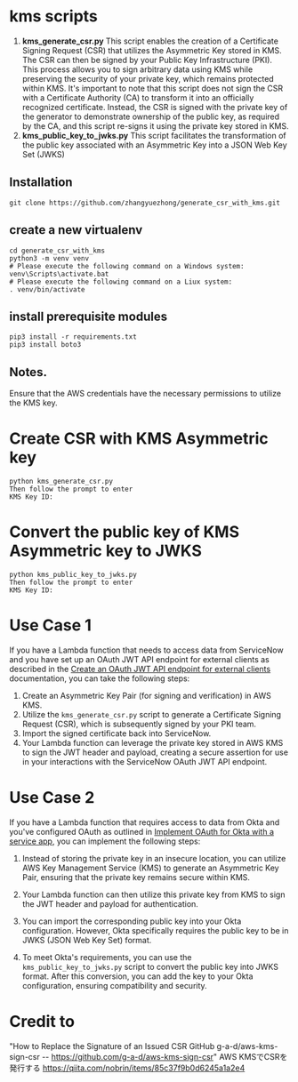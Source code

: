 # kms scripts

 1. **kms_generate_csr.py** This script enables the creation of a Certificate Signing Request (CSR) that utilizes the Asymmetric Key stored in KMS. The CSR can then be signed by your Public Key Infrastructure (PKI). This process allows you to sign arbitrary data using KMS while preserving the security of your private key, which remains protected within KMS. It's important to note that this script does not sign the CSR with a Certificate Authority (CA) to transform it into an officially recognized certificate. Instead, the CSR is signed with the private key of the generator to demonstrate ownership of the public key, as required by the CA, and this script re-signs it using the private key stored in KMS.
 2. **kms_public_key_to_jwks.py** This script facilitates the transformation of the public key associated with an Asymmetric Key into a JSON Web Key Set (JWKS)

## Installation

    git clone https://github.com/zhangyuezhong/generate_csr_with_kms.git

## create a new virtualenv

    cd generate_csr_with_kms
    python3 -m venv venv
    # Please execute the following command on a Windows system:
    venv\Scripts\activate.bat
    # Please execute the following command on a Liux system:
    . venv/bin/activate

## install prerequisite modules

    pip3 install -r requirements.txt
    pip3 install boto3

## Notes.
Ensure that the AWS credentials have the necessary permissions to utilize the KMS key.

# Create CSR with KMS Asymmetric key
    python kms_generate_csr.py
    Then follow the prompt to enter
    KMS Key ID:

# Convert the public key of KMS Asymmetric key to JWKS
    python kms_public_key_to_jwks.py
    Then follow the prompt to enter
    KMS Key ID:

# Use Case 1

  
If you have a Lambda function that needs to access data from ServiceNow and you have set up an OAuth JWT API endpoint for external clients as described in the [Create an OAuth JWT API endpoint for external clients](https://docs.servicenow.com/en-US/bundle/vancouver-platform-security/page/administer/security/task/create-jwt-endpoint.html) documentation, you can take the following steps:

1.  Create an Asymmetric Key Pair (for signing and verification) in AWS KMS.
2.  Utilize the `kms_generate_csr.py` script to generate a Certificate Signing Request (CSR), which is subsequently signed by your PKI team.
3.  Import the signed certificate back into ServiceNow.
4.  Your Lambda function can leverage the private key stored in AWS KMS to sign the JWT header and payload, creating a secure assertion for use in your interactions with the ServiceNow OAuth JWT API endpoint.

# Use Case 2

If you have a Lambda function that requires access to data from Okta and you've configured OAuth as outlined in [Implement OAuth for Okta with a service app](https://developer.okta.com/docs/guides/implement-oauth-for-okta-serviceapp/main/), you can implement the following steps:

1.  Instead of storing the private key in an insecure location, you can utilize AWS Key Management Service (KMS) to generate an Asymmetric Key Pair, ensuring that the private key remains secure within KMS.
    
2.  Your Lambda function can then utilize this private key from KMS to sign the JWT header and payload for authentication.
    
3.  You can import the corresponding public key into your Okta configuration. However, Okta specifically requires the public key to be in JWKS (JSON Web Key Set) format.
    
4.  To meet Okta's requirements, you can use the `kms_public_key_to_jwks.py` script to convert the public key into JWKS format. After this conversion, you can add the key to your Okta configuration, ensuring compatibility and security.


# Credit to
"How to Replace the Signature of an Issued CSR
GitHub g-a-d/aws-kms-sign-csr -- https://github.com/g-a-d/aws-kms-sign-csr"
AWS KMSでCSRを発行する  https://qiita.com/nobrin/items/85c37f9b0d6245a1a2e4